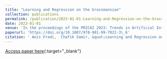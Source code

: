 ```yaml
---
title: "Learning and Regression on the Grassmannian"
collection: publications
permalink: /publication/2023-01-01-Learning-and-Regression-on-the-Grassmannian
date: 2023-01-01
venue: 'In the proceedings of the PRICAI 2023: Trends in Artificial Intelligence - 20th Pacific Rim International Conference on Artificial Intelligence, PRICAI 2023, Jakarta, Indonesia, November 15-19, 2023, Proceedings, Part II'
paperurl: 'https://doi.org/10.1007/978-981-99-7022-3\_6'
citation: ' Anis Fradi,  Chafik Samir, &quot;Learning and Regression on the Grassmannian.&quot; In the proceedings of the PRICAI 2023: Trends in Artificial Intelligence - 20th Pacific Rim International Conference on Artificial Intelligence, PRICAI 2023, Jakarta, Indonesia, November 15-19, 2023, Proceedings, Part II, 2023.'
---
```

[Access paper here](https://doi.org/10.1007/978-981-99-7022-3\_6){:target="_blank"}
